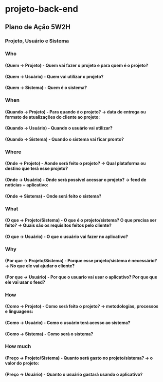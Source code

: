 # projeto-back-end
## Plano de Ação 5W2H
### Projeto, Usuário e Sistema

### Who
#### (Quem -> Projeto) - Quem vai fazer o projeto e para quem é o projeto?

#### (Quem -> Usuário) - Quem vai utilizar o projeto?

#### (Quem -> Sistema) - Quem é o sistema?


### When 
#### (Quando -> Projeto) - Para quando é o projeto? -> data de entrega ou formato de atualizações do cliente ao projeto:

#### (Quando -> Usuário) - Quando o usuário vai utilizar?

#### (Quando -> Sistema) - Quando o sistema vai ficar pronto?


### Where 
#### (Onde -> Projeto) -  Aonde será feito o projeto? -> Qual plataforma ou destino que terá esse projeto?

#### (Onde -> Usuário) - Onde será possível acessar o projeto? -> feed de notícias + aplicativo:

#### (Onde -> Sistema) - Onde será feito o sistema?


### What 
#### (O que -> Projeto/Sistema) - O que é o projeto/sistema? O que precisa ser feito? -> Quais são os requisitos feitos pelo cliente?


#### (O que -> Usuário) - O que o usuário vai fazer no aplicativo?


### Why 
#### (Por que -> Projeto/Sistema) - Porque esse projeto/sistema é necessário? -> No que ele vai ajudar o cliente?

#### (Por que -> Usuário) - Por que o usuario vai usar o aplicativo? Por que que ele vai usar o feed? 

### How 
#### (Como -> Projeto) - Como será feito o projeto? -> metodologias, processos e linguagens:

#### (Como -> Usuário) - Como o usuário terá acesso ao sistema?

#### (Como -> Sistema) - Como será o sistema?

### How much 
#### (Preço -> Projeto/Sistema) - Quanto será gasto no projeto/sistema? -> o valor do projeto: 

#### (Preço -> Usuário) - Quanto o usuário gastará usando o aplicativo?
